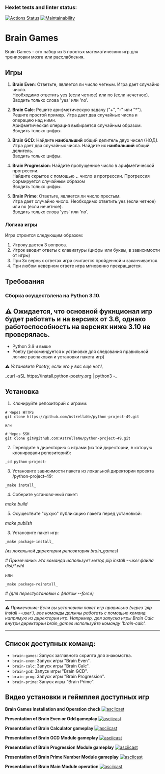 ### Hexlet tests and linter status:
[![Actions Status](https://github.com/AstrellaNe/python-project-49/actions/workflows/hexlet-check.yml/badge.svg)](https://github.com/AstrellaNe/python-project-49/actions)
[![Maintainability](https://api.codeclimate.com/v1/badges/5b708b6a35bdd06dc8d4/maintainability)](https://codeclimate.com/github/AstrellaNe/python-project-49/maintainability)



# Brain Games

Brain Games - это набор из 5 простых математических игр для тренировки мозга или расслабления.

## Игры


1. **Brain Even**: Ответьте, является ли число четным. Игра дает случайно число.\
Необходимо ответить yes (если четное) или no (если нечетное).\
Вводить только слова 'yes' или 'no'.

2. **Brain Calc**: Решите арифметическую задачу ("+", "-" или "*").\
Решите простой пример. Игра дает два случайных числа и операцию над ними.\
Арифметическая операция выбирается случайным образом.\
Вводить только цифры.

3. **Brain GCD**: Найдите **наибольший** общий делитель двух чисел (НОД).\
Игра дает два случайных числа. Найдите их **наибольший** общий делитель.\
Вводить только цифры.

4. **Brain Progression**: Найдите пропущенное число в арифметической прогрессии.\
Найдите скрытое с помощью __..__ число в прогрессии. Прогрессия формируется случайным образом \
Вводить только цифры.

5. **Brain Prime**: Ответьте, является ли число простым.\
Игра дает случайно число. Необходимо ответить yes (если четное) или no (если нечетное).\
Вводить только слова 'yes' или 'no'.


### Логика игры
Игра строится следующим образом:
1. Игроку дается 3 вопроса.
2. Игрок вводит ответы с клавиатуры (цифры или буквы, в зависимости от игры)
3. При 3х верных ответах игра считается пройденной и заканчивается.
4. При любом неверном ответе игра мгновенно прекращается.


## Требования
### Сборка осуществлена на Python 3.10. 
## ⚠️ Ожидается, что основной фукнционал игр будет работать и на версиях от 3.6, однако работоспособность на версиях ниже 3.10 не проверялась.
- Python 3.6 и выше
- Poetry (рекомендуется к установке для следования правильной логике распаковки и установки пакета игр)

⚠️ _Установите Poetry, если его у вас еще нет:_\
<div class="alert">
   _curl -sSL https://install.python-poetry.org | python3 -_
</div>



## Установка
1. Клонируйте репозиторий с играми:

<div class="alert">

    # Через HTTPS
    git clone https://github.com/AstrellaNe/python-project-49.git

    или 

    # Через SSH
    git clone git@github.com:AstrellaNe/python-project-49.git

</div>

2. Перейдите в директорию с играми (из той директории, в которую клонировали репозиторий):

<div class="alert">

    _cd python-project-
    
</div>

3. Установите зависимости пакета из локальной директории проекта /python-project-49:

<div class="alert">

    _make install_

</div>

4. Соберите установочный пакет:

<div class="alert">

   _make build_

</div>

5. Осуществите "сухую" публикацию пакета перед установкой:

<div class="alert">

   _make publish_

</div>

3. Установите пакет игр:

<div class="alert">

    _make package-install_

 _(из локальной директории репозитория brain_games)_

_# Примечание: эта команда использует метод pip install --user файла dist/*.whl_
    
или

    _make package-reinstall_

_# (для перестустановки с флагом --force)_

</div>

***

⚠️ _Примечание: Если вы установили пакет игр правильно (через 'pip install --user'), все команды должны работать с помощью команд напрямую из директории игр._
    _Например, для запуска игры Brain Calc внутри директории brain_games используйте команду 'brain-calc'._
***


## Список доступных команд:
- `brain-games`: Запуск заглавного скрипта для знакомства.
- `brain-even`: Запуск игры "Brain Even".
- `brain-calc`: Запуск игры "Brain Calc".
- `brain-gcd`: Запуск игры "Brain GCD".
- `brain-prog`: Запуск игры "Brain Progression".
- `brain-prime`: Запуск игры "Brain Prime".


## Видео установки и геймплея доступных игр

**Brain Games Installation and Operation check**
[![asciicast](https://asciinema.org/a/ITIguCrnkFxIdJ99E9CkGI8gH.svg)](https://asciinema.org/a/ITIguCrnkFxIdJ99E9CkGI8gH)

**Presentation of Brain Even or Odd gameplay**
[![asciicast](https://asciinema.org/a/RRiq04vt5LzNhf46gis52RokM.svg)](https://asciinema.org/a/RRiq04vt5LzNhf46gis52RokM)

**Presentation of Brain Calculator gameplay**
[![asciicast](https://asciinema.org/a/hrZ59uKwTc9dUUhLWj7KHWHhQ.svg)](https://asciinema.org/a/hrZ59uKwTc9dUUhLWj7KHWHhQ)

**Presentation of Brain GCD Module gameplay**
[![asciicast](https://asciinema.org/a/pDiJAPqz7GD8lodbcdiWKDFCM.svg)](https://asciinema.org/a/pDiJAPqz7GD8lodbcdiWKDFCM)

**Presentation of Brain Progression Module gameplay**
[![asciicast](https://asciinema.org/a/COxgFbgiwHMKyYGaWuq16f0JA.svg)](https://asciinema.org/a/COxgFbgiwHMKyYGaWuq16f0JA)

**Presentation of Brain Prime Number Module gameplay**
[![asciicast](https://asciinema.org/a/gybjMHYq1m9zEsXveAfKBCMHV.svg)](https://asciinema.org/a/gybjMHYq1m9zEsXveAfKBCMHV)

**Presentation of Brain Main Module operation**
[![asciicast](https://asciinema.org/a/vEWonqndJBFODsPgEQn7WF1Ct.svg)](https://asciinema.org/a/vEWonqndJBFODsPgEQn7WF1Ct)